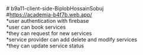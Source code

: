 #   b 9 a 1 1 - c l i e n t - s i d e - B i p l o b H o s s a i n S o b u j <br>
#https://academia-b4f7b.web.app/ <br>
*user authentication with firebase <br>
*user can book services <br>
*they can request for new services <br>
*service provider can add delete and modify services <br>
*they can update service status <br>
 
 
